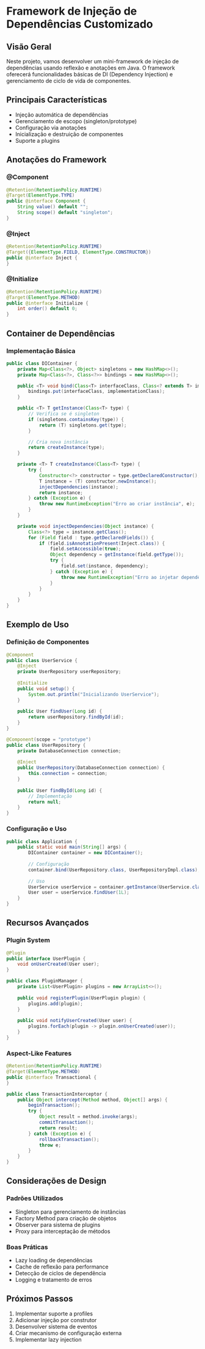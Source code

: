 # Framework de Injeção de Dependências Customizado

## Visão Geral
Neste projeto, vamos desenvolver um mini-framework de injeção de dependências usando reflexão e anotações em Java. O framework oferecerá funcionalidades básicas de DI (Dependency Injection) e gerenciamento de ciclo de vida de componentes.

## Principais Características
- Injeção automática de dependências
- Gerenciamento de escopo (singleton/prototype)
- Configuração via anotações
- Inicialização e destruição de componentes
- Suporte a plugins

## Anotações do Framework

### @Component
```java
@Retention(RetentionPolicy.RUNTIME)
@Target(ElementType.TYPE)
public @interface Component {
    String value() default "";
    String scope() default "singleton";
}
```

### @Inject
```java
@Retention(RetentionPolicy.RUNTIME)
@Target({ElementType.FIELD, ElementType.CONSTRUCTOR})
public @interface Inject {
}
```

### @Initialize
```java
@Retention(RetentionPolicy.RUNTIME)
@Target(ElementType.METHOD)
public @interface Initialize {
    int order() default 0;
}
```

## Container de Dependências

### Implementação Básica
```java
public class DIContainer {
    private Map<Class<?>, Object> singletons = new HashMap<>();
    private Map<Class<?>, Class<?>> bindings = new HashMap<>();

    public <T> void bind(Class<T> interfaceClass, Class<? extends T> implementationClass) {
        bindings.put(interfaceClass, implementationClass);
    }

    public <T> T getInstance(Class<T> type) {
        // Verifica se é singleton
        if (singletons.containsKey(type)) {
            return (T) singletons.get(type);
        }

        // Cria nova instância
        return createInstance(type);
    }

    private <T> T createInstance(Class<T> type) {
        try {
            Constructor<?> constructor = type.getDeclaredConstructor();
            T instance = (T) constructor.newInstance();
            injectDependencies(instance);
            return instance;
        } catch (Exception e) {
            throw new RuntimeException("Erro ao criar instância", e);
        }
    }

    private void injectDependencies(Object instance) {
        Class<?> type = instance.getClass();
        for (Field field : type.getDeclaredFields()) {
            if (field.isAnnotationPresent(Inject.class)) {
                field.setAccessible(true);
                Object dependency = getInstance(field.getType());
                try {
                    field.set(instance, dependency);
                } catch (Exception e) {
                    throw new RuntimeException("Erro ao injetar dependência", e);
                }
            }
        }
    }
}
```

## Exemplo de Uso

### Definição de Componentes
```java
@Component
public class UserService {
    @Inject
    private UserRepository userRepository;
    
    @Initialize
    public void setup() {
        System.out.println("Inicializando UserService");
    }
    
    public User findUser(Long id) {
        return userRepository.findById(id);
    }
}

@Component(scope = "prototype")
public class UserRepository {
    private DatabaseConnection connection;
    
    @Inject
    public UserRepository(DatabaseConnection connection) {
        this.connection = connection;
    }
    
    public User findById(Long id) {
        // Implementação
        return null;
    }
}
```

### Configuração e Uso
```java
public class Application {
    public static void main(String[] args) {
        DIContainer container = new DIContainer();
        
        // Configuração
        container.bind(UserRepository.class, UserRepositoryImpl.class);
        
        // Uso
        UserService userService = container.getInstance(UserService.class);
        User user = userService.findUser(1L);
    }
}
```

## Recursos Avançados

### Plugin System
```java
@Plugin
public interface UserPlugin {
    void onUserCreated(User user);
}

public class PluginManager {
    private List<UserPlugin> plugins = new ArrayList<>();
    
    public void registerPlugin(UserPlugin plugin) {
        plugins.add(plugin);
    }
    
    public void notifyUserCreated(User user) {
        plugins.forEach(plugin -> plugin.onUserCreated(user));
    }
}
```

### Aspect-Like Features
```java
@Retention(RetentionPolicy.RUNTIME)
@Target(ElementType.METHOD)
public @interface Transactional {
}

public class TransactionInterceptor {
    public Object intercept(Method method, Object[] args) {
        beginTransaction();
        try {
            Object result = method.invoke(args);
            commitTransaction();
            return result;
        } catch (Exception e) {
            rollbackTransaction();
            throw e;
        }
    }
}
```

## Considerações de Design

### Padrões Utilizados
- Singleton para gerenciamento de instâncias
- Factory Method para criação de objetos
- Observer para sistema de plugins
- Proxy para interceptação de métodos

### Boas Práticas
- Lazy loading de dependências
- Cache de reflexão para performance
- Detecção de ciclos de dependência
- Logging e tratamento de erros

## Próximos Passos
1. Implementar suporte a profiles
2. Adicionar injeção por construtor
3. Desenvolver sistema de eventos
4. Criar mecanismo de configuração externa
5. Implementar lazy injection
